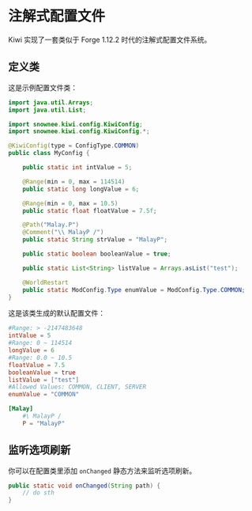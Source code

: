 # 注解式配置文件

Kiwi 实现了一套类似于 Forge 1.12.2 时代的注解式配置文件系统。

## 定义类

这是示例配置文件类：

```java
import java.util.Arrays;
import java.util.List;

import snownee.kiwi.config.KiwiConfig;
import snownee.kiwi.config.KiwiConfig.*;

@KiwiConfig(type = ConfigType.COMMON)
public class MyConfig {

    public static int intValue = 5;

    @Range(min = 0, max = 114514)
    public static long longValue = 6;

    @Range(min = 0, max = 10.5)
    public static float floatValue = 7.5f;

    @Path("Malay.P")
    @Comment("\\ MalayP /")
    public static String strValue = "MalayP";

    public static boolean booleanValue = true;

    public static List<String> listValue = Arrays.asList("test");

    @WorldRestart
    public static ModConfig.Type enumValue = ModConfig.Type.COMMON;
}
```

这是该类生成的默认配置文件：

```toml
#Range: > -2147483648
intValue = 5
#Range: 0 ~ 114514
longValue = 6
#Range: 0.0 ~ 10.5
floatValue = 7.5
booleanValue = true
listValue = ["test"]
#Allowed Values: COMMON, CLIENT, SERVER
enumValue = "COMMON"

[Malay]
	#\ MalayP /
	P = "MalayP"
```

## 监听选项刷新

你可以在配置类里添加 `onChanged` 静态方法来监听选项刷新。

```java
public static void onChanged(String path) {
	// do sth
}
```
